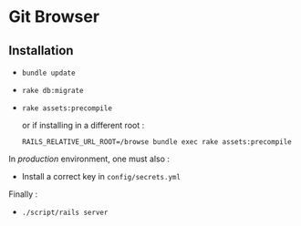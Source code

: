 # Git Browser

## Installation

- `bundle update`

- `rake db:migrate`

- `rake assets:precompile`

   or if installing in a different root :

   `RAILS_RELATIVE_URL_ROOT=/browse bundle exec rake assets:precompile`

In *production* environment, one must also :

- Install a correct key in `config/secrets.yml`

Finally :

- `./script/rails server`

